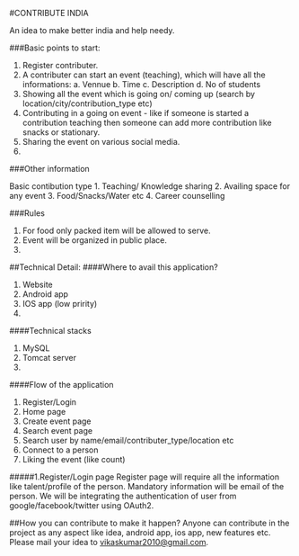 #CONTRIBUTE INDIA 

An idea to make better india and help needy.

###Basic points to start:
1. Register contributer.
2. A contributer can start an event (teaching), which will have all the informations:
    a. Vennue
    b. Time
    c. Description
    d. No of students
3. Showing all the event which is going on/ coming up (search by location/city/contribution_type etc)
4. Contributing in a going on event - like if someone is started a contribution teaching then someone can add more contribution like snacks or stationary.
5. Sharing the event on various social media.
6. 

###Other information

Basic contibution type 
    1. Teaching/ Knowledge sharing
    2. Availing space for any event
    3. Food/Snacks/Water etc 
    4. Career counselling

###Rules
1. For food only packed item will be allowed to serve.
2. Event will be organized in public place.
3. 
    
##Technical Detail:
####Where to avail this application? 
1. Website 
2. Android app
3. IOS app (low pririty)
4. 

####Technical stacks
1. MySQL
2. Tomcat server
3. 

####Flow of the application
1. Register/Login
2. Home page 
3. Create event page
4. Search event page
5. Search user by name/email/contributer_type/location etc
6. Connect to a person
7. Liking the event (like count)
 

#####1.Register/Login page
Register page will require all the information like talent/profile of the person.
Mandatory information will be email of the person. We will be integrating the authentication of user from google/facebook/twitter using OAuth2.




##How you can contribute to make it happen?
Anyone can contribute in the project as any aspect like idea, android app, ios app, new features etc. Please mail your idea to vikaskumar2010@gmail.com.

